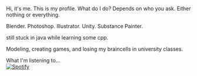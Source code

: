 Hi, it's me. This is my profile. 
What do I do? Depends on who you ask. Either nothing or everything.

Blender. Photoshop. Illustrator. Unity. Substance Painter. 

still stuck in java while learning some cpp.

Modeling, creating games, and losing my braincells in university classes.

What I'm listening to...
&nbsp; <br> [![Spotify](https://novatorem.enigmafusion1.vercel.app/api/spotify)](https://open.spotify.com/user/yusafwalayat)

[//]: <> (The `&nbsp;` is to have Aphelion take up more space)

